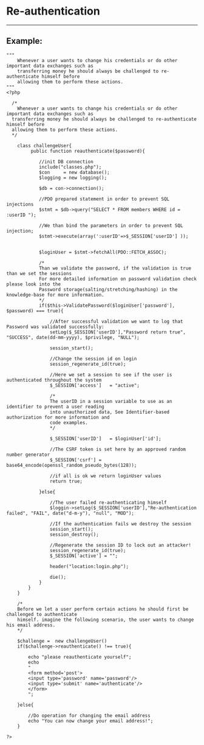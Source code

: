 # Re-authentication
-------

## Example:

    """
        Whenever a user wants to change his credentials or do other important data exchanges such as
        transferring money he should always be challenged to re-authenticate himself before
        allowing them to perform these actions.
    """
    <?php

      /*
    	Whenever a user wants to change his credentials or do other important data exchanges such as
      transferring money he should always be challenged to re-authenticate himself before
      allowing them to perform these actions.
      */

    	class challengeUser{
    		 public function reauthenticate($password){

    			//init DB connection
    			include("classes.php");
    			$con     = new database();
    			$logging = new logging();

    			$db = con->connection();

    			//PDO prepared statement in order to prevent SQL injections        
    			$stmt = $db->query("SELECT * FROM members WHERE id = :userID ");

    			//We than bind the parameters in order to prevent SQL injection;
    			$stmt->execute(array(':userID'=>$_SESSION['userID'] ));


    			$loginUser = $stmt->fetchAll(PDO::FETCH_ASSOC);

    			/*
    			Than we validate the password, if the validation is true than we set the sessions
    			For more detailed information on password validation check please look into the
    			Password storage(salting/stretching/hashing) in the knowledge-base for more information.
    			*/
    			if($this->ValidatePassword($loginUser['password'], $password) === true){

    				//After successful validation we want to log that Password was validated successfully:
    				setLog($_SESSION['userID'],"Password return true", "SUCCESS", date(dd-mm-yyyy), $privilege, "NULL");

    				session_start();

    				//Change the session id on login
    				session_regenerate_id(true);

    				//Here we set a session to see if the user is authenticated throughout the system
    				$_SESSION['access']   = "active";

    				/*
    				The userID in a session variable to use as an identifier to prevent a user reading
    				into unauthorized data, See Identifier-based authorization for more information and
    				code examples.
    				*/

    				$_SESSION['userID']   = $loginUser['id'];

    				//The CSRF token is set here by an approved random number generator
    				$_SESSION['csrf'] = base64_encode(openssl_random_pseudo_bytes(128));

    				//if all is ok we return loginUser values
    				return true;

    			}else{

    				//The user failed re-authenticating himself
    				$loggin->setLog($_SESSION['userID'],"Re-authentication failed", "FAIL", date("d-m-y"), "null", "MOD");

    				//If the authentication fails we destroy the session
    				session_start();
    				session_destroy();

    				//Regenerate the session ID to lock out an attacker!
    				session_regenerate_id(true);
    				$_SESSION['active'] = "";

    				header("location:login.php");

    				die();           	
    			}
    		}
    	}

        /*
        Before we let a user perform certain actions he should first be challenged to authenticate
        himself. imagine the following scenario, the user wants to change his email address.
        */

        $challenge =  new challengeUser()
        if($challenge->reauthenticate() !== true){

    		echo "please reauthenticate yourself";
    		echo
    		"
    		<form method='post'>
    		<input type='password' name='password'/>
    		<input type='submit' name='authenticate'/>
    		</form>		
    		";

        }else{

    		//Do operation for changing the email address
    		echo "You can now change your email address!";
        }

    ?>
